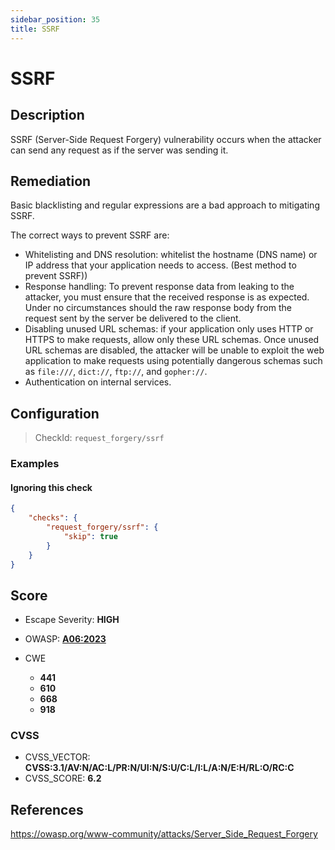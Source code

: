 ```yaml
---
sidebar_position: 35
title: SSRF
---
```


# SSRF

## Description

SSRF (Server-Side Request Forgery) vulnerability occurs when the attacker can send any request as if the server was sending it.

## Remediation

Basic blacklisting and regular expressions are a bad approach to mitigating SSRF.

The correct ways to prevent SSRF are:
- Whitelisting and DNS resolution: whitelist the hostname (DNS name) or IP address that your application needs to access. (Best method to prevent SSRF))
- Response handling: To prevent response data from leaking to the attacker, you must ensure that the received response is as expected. Under no circumstances should the raw response body from the request sent by the server be delivered to the client.
- Disabling unused URL schemas: if your application only uses HTTP or HTTPS to make requests, allow only these URL schemas. Once unused URL schemas are disabled, the attacker will be unable to exploit the web application to make requests using potentially dangerous schemas such as `file:///`, `dict://`, `ftp://`, and `gopher://`.
- Authentication on internal services.


## Configuration

> CheckId: `request_forgery/ssrf`


### Examples


#### Ignoring this check

```json
{
    "checks": {
        "request_forgery/ssrf": {
            "skip": true
        }
    }
}
```




## Score

- Escape Severity: **<span className="high-severity">HIGH</span>**
- OWASP: **[A06:2023](https://github.com/OWASP/API-Security/blob/master/2023/en/src/0xa6-server-side-request-forgery.md)**

- CWE
  - **441**
  - **610**
  - **668**
  - **918**




### CVSS

- CVSS_VECTOR: **CVSS:3.1/AV:N/AC:L/PR:N/UI:N/S:U/C:L/I:L/A:N/E:H/RL:O/RC:C**
- CVSS_SCORE: **6.2**

## References

https://owasp.org/www-community/attacks/Server_Side_Request_Forgery
